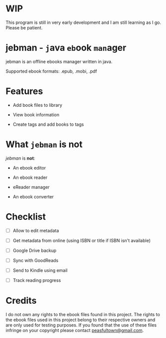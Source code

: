 # WIP

This program is still in very early development and I am still learning as I go. Please be patient.

# jebman - `j`ava `eb`ook `man`ager

jebman is an offline ebooks manager written in java.

Supported ebook formats: .epub, .mobi, .pdf


# Features

- Add book files to library

- View book information

- Create tags and add books to tags


# What `jebman` is not

*jebman* is **not**:

- An ebook editor

- An ebook reader

- eReader manager

- An ebook converter


# Checklist

- [ ] Allow to edit metadata

- [ ] Get metadata from online (using ISBN or title if ISBN isn't available)

- [ ] Google Drive backup 

- [ ] Sync with GoodReads

- [ ] Send to Kindle using email 

- [ ] Track reading progress


# Credits

I do not own any rights to the ebook files found in this project. The rights to the ebook files used in this project belong to their respective owners and are only used for testing purposes. If you found that the use of these files infringe on your copyright please contact peasfultown@gmail.com.
